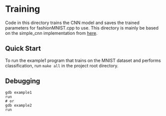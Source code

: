 # Training

Code in this directory trains the CNN model and saves the trained parameters for fashionMNIST.cpp to use. This directory is mainly be based on the simple_cnn implementation from [here](https://github.com/can1357/simple_cnn).

## Quick Start
To run the example1 program that trains on the MNIST dataset and performs classification, run ```make all``` in the project root directory.

## Debugging
```
gdb example1
run
# or 
gdb example2
run
```